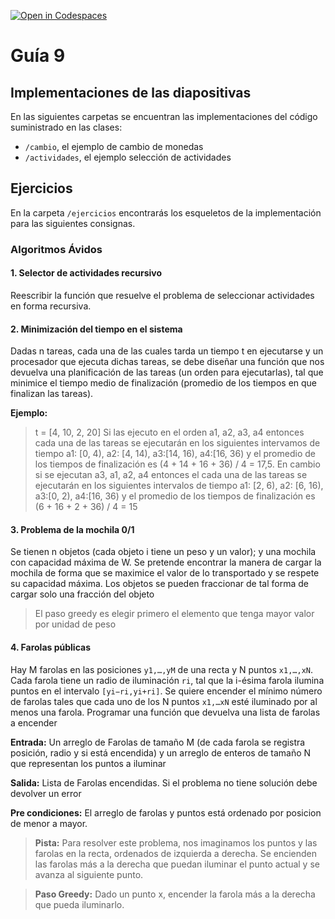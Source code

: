 [![Open in Codespaces](https://classroom.github.com/assets/launch-codespace-7f7980b617ed060a017424585567c406b6ee15c891e84e1186181d67ecf80aa0.svg)](https://classroom.github.com/open-in-codespaces?assignment_repo_id=11152943)
# Guía 9
## Implementaciones de las diapositivas

En las siguientes carpetas se encuentran las implementaciones del código suministrado en las clases:

- `/cambio`, el ejemplo de cambio de monedas
- `/actividades`, el ejemplo selección de actividades

## Ejercicios

En la carpeta `/ejercicios` encontrarás los esqueletos de la implementación para las siguientes consignas.

### Algoritmos Ávidos

#### 1. Selector de actividades recursivo
Reescribir la función que resuelve el problema de seleccionar actividades en forma recursiva. 


#### 2. Minimización del tiempo en el sistema
Dadas n tareas, cada una de las cuales tarda un tiempo t en ejecutarse y un procesador que ejecuta dichas tareas, se debe diseñar una función que nos devuelva una planificación de las tareas (un orden para ejecutarlas), tal que minimice el tiempo medio de finalización (promedio de los tiempos en que finalizan las tareas).

**Ejemplo:**

> t = [4, 10, 2, 20] Si las ejecuto en el orden a1, a2, a3, a4 entonces cada una de las tareas se ejecutarán en los siguientes intervamos de tiempo a1: [0, 4), a2: [4, 14), a3:[14, 16), a4:[16, 36) y el promedio de los tiempos de finalización es (4 + 14 + 16 + 36) / 4 = 17,5. En cambio si se ejecutan a3, a1, a2, a4 entonces el cada una de las tareas se ejecutarán en los siguientes intervalos de tiempo a1: [2, 6), a2: [6, 16), a3:[0, 2), a4:[16, 36) y el promedio de los tiempos de finalización es (6 + 16 + 2 + 36) / 4 = 15

#### 3. Problema de la mochila 0/1
Se tienen n objetos (cada objeto i tiene un peso y un valor); y una mochila con capacidad máxima de W. Se pretende encontrar la manera de cargar la mochila de forma que se maximice el valor de lo transportado y se respete su capacidad máxima. Los objetos se pueden fraccionar de tal forma de cargar solo una fracción del objeto

> El paso greedy es elegir primero el elemento que tenga mayor valor por unidad de peso

#### 4. Farolas públicas
Hay M farolas en las posiciones `y1,…,yM` de una recta y N puntos `x1,…,xN`. Cada farola tiene un radio de iluminación `ri`, tal que la i-ésima farola ilumina puntos en el intervalo `[yi−ri,yi+ri]`. Se quiere encender el mínimo número de farolas tales que cada uno de los N puntos `x1,…xN` esté iluminado por al menos una farola. Programar una función que devuelva una lista de farolas a encender

**Entrada:** Un arreglo de Farolas de tamaño M (de cada farola se registra posición, radio y si está encendida) y un arreglo de enteros de tamaño N que representan los puntos a iluminar

**Salida:** Lista de Farolas encendidas. Si el problema no tiene solución debe devolver un error

**Pre condiciones:** El arreglo de farolas y puntos está ordenado por posicion de menor a mayor.

> **Pista:** Para resolver este problema, nos imaginamos los puntos y las farolas en la recta, ordenados de izquierda a derecha. Se encienden las farolas más a la derecha que puedan iluminar el punto actual y se avanza al siguiente punto. 

> **Paso Greedy:** Dado un punto x, encender la farola más a la derecha que pueda iluminarlo.

